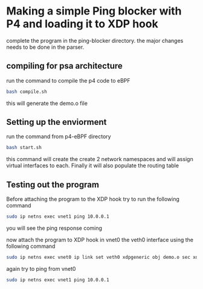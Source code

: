 # Making a simple Ping blocker with P4 and loading it to XDP hook

complete the program in the ping-blocker directory. the major changes needs to be done in the parser.

## compiling for psa architecture
run the command to compile the p4 code to eBPF
```bash
bash compile.sh
```
this will generate the demo.o file

## Setting up the enviorment
run the command from p4-eBPF directory
```bash
bash start.sh
```
this command will create the create 2 network namespaces and will assign virtual interfaces to each. Finally it will also populate the routing table

## Testing out the program
Before attaching the program to the XDP hook try to run the following command
```bash
sudo ip netns exec vnet1 ping 10.0.0.1
```
you will see the ping response coming

now attach the program to XDP hook in vnet0 the veth0 interface using the following command

```bash
sudo ip netns exec vnet0 ip link set veth0 xdpgeneric obj demo.o sec xdp_ingress/xdp-ingress
```

again try to ping from vnet0
```bash
sudo ip netns exec vnet1 ping 10.0.0.1
```

